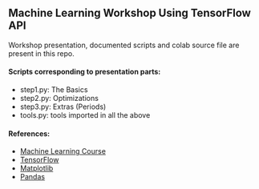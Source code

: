 ## Machine Learning Workshop Using TensorFlow API

Workshop presentation, documented scripts and colab source file are present in this repo.

#### Scripts corresponding to presentation parts:
- step1.py: The Basics
- step2.py: Optimizations
- step3.py: Extras (Periods)
- tools.py: tools imported in all the above

#### References:
- [Machine Learning Course](https://developers.google.com/machine-learning/crash-course/ml-intro)
- [TensorFlow](https://www.tensorflow.org/)
- [Matplotlib](https://matplotlib.org/)
- [Pandas](https://pandas.pydata.org/)